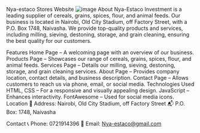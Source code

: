 Nya-estaco Stores Website
![image](https://github.com/user-attachments/assets/6fe408e9-3850-49da-8318-6c1f240e5e61)
About
Nya-Estaco Investment is a leading supplier of cereals, grains, spices, flour, and animal feeds. Our business is located in Nairobi, Old City Stadium, off Factory Street, with a P.O. Box 1748, Naivasha. We provide top-quality products and services, including milling, sieving, destoning, storage, and grain cleaning, ensuring the best quality for our customers.

Features
Home Page – A welcoming page with an overview of our business.
Products Page – Showcases our range of cereals, grains, spices, flour, and animal feeds.
Services Page – Details our milling, sieving, destoning, storage, and grain cleaning services.
About Page – Provides company location, contact details, and business description.
Contact Page – Allows customers to reach us via phone, email, or social media.
Technologies Used
HTML, CSS – For a responsive and visually appealing design.
JavaScript – Enhances interactivity.
FontAwesome – Used for social media icons.
Location
📍 Address: Nairobi, Old City Stadium, off Factory Street
📬 P.O. Box: 1748, Naivasha

Contact
📞 Phone: 0721914396
📧 Email: Nya-estaco@gmail.com
